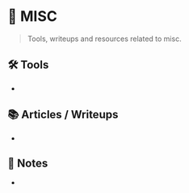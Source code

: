 # 🧩 MISC

> Tools, writeups and resources related to misc.

## 🛠️ Tools
- 

## 📚 Articles / Writeups
- 

## 🧠 Notes
- 
